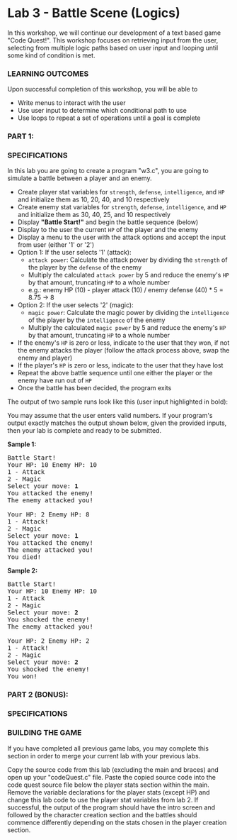 # Lab 3 - Battle Scene (Logics)

In this workshop, we will continue our development of a text based game "Code Quest!". This workshop focuses on retrieving input from the user, selecting from multiple logic paths based on user input and looping until some kind of condition is met.

### LEARNING OUTCOMES

Upon successful completion of this workshop, you will be able to 
- Write menus to interact with the user
- Use user input to determine which conditional path to use
- Use loops to repeat a set of operations until a goal is complete

### PART 1:

### SPECIFICATIONS

In this lab you are going to create a program "w3.c", you are going to simulate a battle between a player and an enemy.
- Create player stat variables for `strength`, `defense`, `intelligence`, and `HP` and initialize them as 10, 20, 40, and 10 respectively
- Create enemy stat variables for `strength`, `defense`, `intelligence`, and `HP` and initialize them as 30, 40, 25, and 10 respectively
- Display **"Battle Start!"** and begin the battle sequence (below)
- Display to the user the current `HP` of the player and the enemy
- Display a menu to the user with the attack options and accept the input from user (either '1' or '2')
- Option 1: If the user selects '1' (attack):
  - `attack power`: Calculate the attack power by dividing the `strength` of the player by the `defense` of the enemy
  - Multiply the calculated `attack power` by 5 and reduce the enemy's `HP` by that amount, truncating `HP` to a whole number
  - e.g.: enemy HP (10) - player attack (10) / enemy defense (40) * 5 = 8.75 -> 8
- Option 2: If the user selects '2' (magic):
  - `magic power`: Calculate the magic power by dividing the `intelligence` of the player by the `intelligence` of the enemy
  - Multiply the calculated `magic power` by 5 and reduce the enemy's `HP` by that amount, truncating `HP` to a whole number
- If the enemy's `HP` is zero or less, indicate to the user that they won, if not the enemy attacks the player (follow the attack process above, swap the enemy and player)
- If the player's `HP` is zero or less, indicate to the user that they have lost
- Repeat the above battle sequence until one either the player or the enemy have run out of `HP`
- Once the battle has been decided, the program exits

The output of two sample runs look like this (user input highlighted in bold):

You may assume that the user enters valid numbers. If your program's output exactly matches the output shown below, given the provided inputs, then your lab is complete and ready to be submitted.

**Sample 1:**

<pre>
Battle Start!
Your HP: 10 Enemy HP: 10
1 - Attack
2 - Magic
Select your move: <b>1</b>
You attacked the enemy!
The enemy attacked you!

Your HP: 2 Enemy HP: 8
1 - Attack!
2 - Magic
Select your move: <b>1</b>
You attacked the enemy!
The enemy attacked you!
You died!
</pre>

**Sample 2:**

<pre>
Battle Start!
Your HP: 10 Enemy HP: 10
1 - Attack
2 - Magic
Select your move: <b>2</b>
You shocked the enemy!
The enemy attacked you!

Your HP: 2 Enemy HP: 2
1 - Attack!
2 - Magic
Select your move: <b>2</b>
You shocked the enemy!
You won!
</pre>

### PART 2 (BONUS):

### SPECIFICATIONS

### BUILDING THE GAME

If you have completed all previous game labs, you may complete this section in order to merge your current lab with your previous labs.

Copy the source code from this lab (excluding the main and braces) and open up your "codeQuest.c" file. Paste the copied source code into the code quest source file below the player stats section within the main. Remove the variable declarations for the player stats (except HP) and change this lab code to use the player stat variables from lab 2. If successful, the output of the program should have the intro screen and followed by the character creation section and the battles should commence differently depending on the stats chosen in the player creation section.
